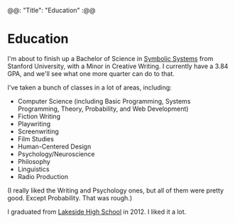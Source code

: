 @@: "Title": "Education" :@@

# Education

I'm about to finish up a Bachelor of Science in [Symbolic Systems](http://symsys.stanford.edu) from Stanford University, with a Minor in Creative Writing. I currently have a 3.84 GPA, and we'll see what one more quarter can do to that.

I've taken a bunch of classes in a lot of areas, including:

* Computer Science (including Basic Programming, Systems Programming, Theory, Probability, and Web Development)
* Fiction Writing
* Playwriting
* Screenwriting
* Film Studies
* Human-Centered Design
* Psychology/Neuroscience
* Philosophy
* Linguistics
* Radio Production

(I really liked the Writing and Psychology ones, but all of them were pretty good. Except Probability. That was rough.)

I graduated from [Lakeside High School](https://lakesideschool.org) in 2012. I liked it a lot.